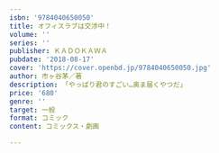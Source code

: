 ```yaml
---
isbn: '9784040650050'
title: オフィスラブは交渉中！
volume: ''
series: ''
publisher: ＫＡＤＯＫＡＷＡ
pubdate: '2018-08-17'
cover: 'https://cover.openbd.jp/9784040650050.jpg'
author: 市ヶ谷茅／著
description: 「やっぱり君のすごい…奥ま届くやつだ」
price: '680'
genre: ''
target: 一般
format: コミック
content: コミックス・劇画

---
```

